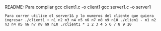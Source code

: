 README: Para compilar gcc client1.c -o client1 gcc server1.c -o server1
	
	Para correr utilice el server1& y lo numeros del cliente que quiera ingresar ./client1 + n1 n2 n3 n4 n5 n6 n7 n8 n9 n10 ./clien1 - n1 n2 n3 n4 n5 n6 n7 n8 n9 n10 ./client1 * 1 2 3 4 5 6 7 8 9 10
